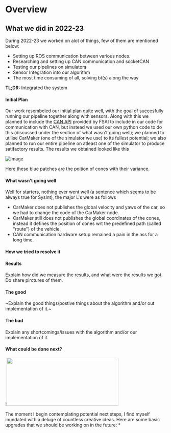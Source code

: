# Overview

## What we did in 2022-23
During 2022-23 we worked on alot of things, few of them are mentioned below:

- Setting up ROS communication between various nodes.
- Researching and setting up CAN communication and socketCAN
- Testing our pipelines on simulator**s**
- Sensor Integration into our algorithm
- The most time consuming of all, solving bt(s) along the way 

**TL;DR:**
Integrated the system


#### Initial Plan 
Our work resembeled our initial plan quite well, with the goal of succesfully running our pipeline together along with sensors. Along with this we planned to include the [CAN API](https://github.com/FS-AI/FS-AI_API) provided by FSAI to include in our code for communication with CAN, but instead we used our own python code to do this (discussed under the section of what wasn't going well); we planned to utilise CarMaker (one of the simulator we use) to its fullest potential; we also planned to run our entire pipeline on atleast one of the simulator to produce satifactory results.
The results we obtained looked like this

![image](https://drive.google.com/uc?export=view&id=1CAciOBPM5S7dLc6VeeacMcb87uyFe_Rv)

Here these blue patches are the poition of cones with their variance.

#### What wasn't going well
Well for starters, nothing ever went well (a sentence which seems to be always true for SysInt), the major L's were as follows

-   CarMaker does not publishes the global velocity and yaws of the car, so we had to change the code of the CarMaker node.
-   CarMaker still does not publishes the global coordinates of the cones, instead it defines the position of cones wrt the predefined path (called "route") of the vehicle.
-   CAN communication hardware setup remained a pain in the ass for a long time.


#### How we tried to resolve it

#### Results
Explain how did we measure the results, and what were the results we got. Do share pirctures of them.

#### The good
~Explain the good things/postive things about the algorithm and/or out implementation of it.~

#### The bad
Explain any shortcomings/issues with the algorithm and/or our implementation of it.


#### What could be done next?
!<img src ="https://i.imgflip.com/7w3lae.jpg" width="350" height="150">

The moment I begin contemplating potential next steps, I find myself inundated with a deluge of countless creative ideas.
Here are some basic upgrades that we should be working on in the future:
* 

